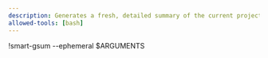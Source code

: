 ```yaml
---
description: Generates a fresh, detailed summary of the current project for ephemeral context.
allowed-tools: [bash]
---
```


!smart-gsum --ephemeral $ARGUMENTS